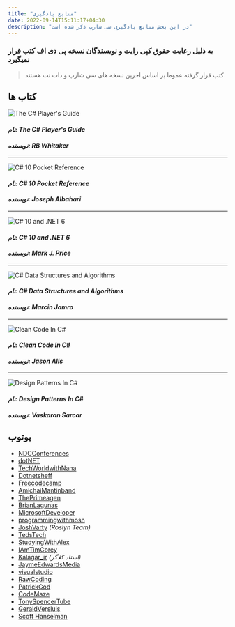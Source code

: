 ```yaml
---
title: "منابع یادگیری"
date: 2022-09-14T15:11:17+04:30
description: "در این بخش منابع یادگیری سی شارپ ذکر شده است"
---
```




### به دلیل رعایت حقوق کپی رایت و نویسندگان نسخه پی دی اف کتب قرار نمیگیرد


> کتب قرار گرفته عموما بر اساس اخرین نسخه های سی شارپ و دات نت هستند

## کتاب ها



![The C# Player's Guide](1.jpg)



#### _نام: *The C# Player's Guide*_

#### _نویسنده: *RB Whitaker*_

* * *

![C# 10 Pocket Reference](2.jpg)


#### _نام: *C# 10 Pocket Reference*_

#### _نویسنده: *Joseph Albahari*_

* * *

![C# 10 and .NET 6](3.jpg)


#### _نام: *C# 10 and .NET 6*_

#### _نویسنده: *Mark J. Price*_


* * *

![C# Data Structures and Algorithms](4.png)

#### _نام: *C# Data Structures and Algorithms*_

#### _نویسنده: *Marcin Jamro*_



* * *

![Clean Code In C#](5.webp)

#### _نام: *Clean Code In C#*_

#### _نویسنده: *Jason Alls*_



* * *

![Design Patterns In C#](6.jpg)

#### _نام: *Design Patterns In C#*_

#### _نویسنده: *Vaskaran Sarcar*_


## یوتوب

*   [NDCConferences](https://www.youtube.com/c/NDCConferences)
*   [dotNET](https://www.youtube.com/c/dotNET)
*   [TechWorldwithNana](https://www.youtube.com/c/TechWorldwithNana)
*   [Dotnetsheff](https://www.youtube.com/c/dotnetsheff)
*   [Freecodecamp](https://www.youtube.com/c/Freecodecamp)
*   [AmichaiMantinband](https://www.youtube.com/c/AmichaiMantinband)
*   [ThePrimeagen](https://www.youtube.com/c/ThePrimeagen)
*   [BrianLagunas](https://www.youtube.com/c/BrianLagunas)
*   [MicrosoftDeveloper](https://www.youtube.com/c/MicrosoftDeveloper)
*   [programmingwithmosh](https://www.youtube.com/c/programmingwithmosh)
*   [JoshVarty](https://www.youtube.com/c/JoshVarty) _(Roslyn Team)_
*   [TedsTech](https://www.youtube.com/c/TedsTech)
*   [StudyingWithAlex](https://www.youtube.com/c/StudyingWithAlex)
*   [IAmTimCorey](https://www.youtube.com/user/IAmTimCorey)
*   [Kalagar\_ir](https://www.youtube.com/c/Kalagar_ir) _(استاد کلاگر)_
*   [JaymeEdwardsMedia](https://www.youtube.com/c/JaymeEdwardsMedia)
*   [visualstudio](https://www.youtube.com/c/visualstudio)
*   [RawCoding](https://www.youtube.com/c/RawCoding)
*   [PatrickGod](https://www.youtube.com/c/PatrickGod)
*   [CodeMaze](https://www.youtube.com/c/CodeMaze)
*   [TonySpencerTube](https://www.youtube.com/c/TonySpencerTube)
*   [GeraldVersluis](https://www.youtube.com/c/GeraldVersluis)
*   [Scott Hanselman](https://youtube.com/c/shanselman)
